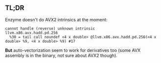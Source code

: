 ## TL;DR

Enzyme doesn't do AVX2 intrinsics at the moment:
```
cannot handle (reverse) unknown intrinsic
llvm.x86.avx.hadd.pd.256
  %30 = tail call noundef <4 x double> @llvm.x86.avx.hadd.pd.256(<4 x double> %9, <4 x double> %9) #17
```

**But** auto-vectorization seem to work for derivatives too (some AVX assembly
is in the binary, not sure about AVX2 though).
